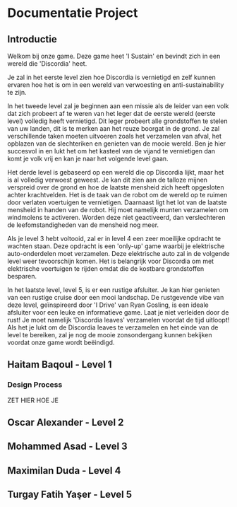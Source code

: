 # Documentatie Project
## Introductie
Welkom bij onze game. Deze game heet 'I Sustain' en bevindt zich in een wereld die 'Discordia' heet.

Je zal in het eerste level zien hoe Discordia is vernietigd en zelf kunnen ervaren hoe het is om in een wereld van verwoesting en anti-sustainability te zijn.

In het tweede level zal je beginnen aan een missie als de leider van een volk dat zich probeert af te weren van het leger dat de eerste wereld (eerste level) volledig heeft vernietigd. Dit leger probeert alle grondstoffen te stelen van uw landen, dit is te merken aan het reuze boorgat in de grond. Je zal verschillende taken moeten uitvoeren zoals het verzamelen van afval, het opblazen van de slechteriken en genieten van de mooie wereld. Ben je hier succesvol in en lukt het om het kasteel van de vijand te vernietigen dan komt je volk vrij en kan je naar het volgende level gaan.

Het derde level is gebaseerd op een wereld die op Discordia lijkt, maar het is al volledig verwoest geweest. Je kan dit zien aan de talloze mijnen verspreid over de grond en hoe de laatste mensheid zich heeft opgesloten achter krachtvelden. Het is de taak van de robot om de wereld op te ruimen door verlaten voertuigen te vernietigen. Daarnaast ligt het lot van de laatste mensheid in handen van de robot. Hij moet namelijk munten verzamelen om windmolens te activeren. Worden deze niet geactiveerd, dan verslechteren de leefomstandigheden van de mensheid nog meer.

Als je level 3 hebt voltooid, zal er in level 4 een zeer moeilijke opdracht te wachten staan. Deze opdracht is een 'only-up' game waarbij je elektrische auto-onderdelen moet verzamelen. Deze elektrische auto zal in de volgende level weer tevoorschijn komen. Het is belangrijk voor Discordia om met elektrische voertuigen te rijden omdat die de kostbare grondstoffen besparen.

In het laatste level, level 5, is er een rustige afsluiter. Je kan hier genieten van een rustige cruise door een mooi landschap. De rustgevende vibe van deze level, geïnspireerd door 'I Drive' van Ryan Gosling, is een ideale afsluiter voor een leuke en informatieve game. Laat je niet verleiden door de rust! Je moet namelijk 'Discordia leaves' verzamelen voordat de tijd uitloopt! Als het je lukt om de Discordia leaves te verzamelen en het einde van de level te bereiken, zal je nog de mooie zonsondergang kunnen bekijken voordat onze game wordt beëindigd.

## Haitam Baqoul - Level 1
### Design Process
ZET HIER HOE JE 
## Oscar Alexander - Level 2
## Mohammed Asad - Level 3
## Maximilan Duda - Level 4
## Turgay Fatih Yaşer - Level 5
